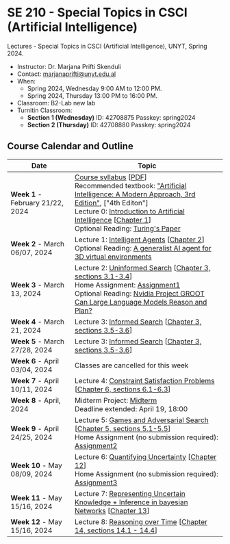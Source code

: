 # SE 210 - Special Topics in CSCI (Artificial Intelligence)
Lectures - Special Topics in CSCI (Artificial Intelligence), UNYT, Spring 2024.

- Instructor: Dr. Marjana Prifti Skenduli
- Contact: [marjanaprifti@unyt.edu.al](mailto:marjanaprifti@unyt.edu.al)
- When:
  - Spring 2024, Wednesday 9:00 AM to 12:00 PM.
  - Spring 2024, Thursday 13:00 PM to 16:00 PM.
- Classroom: B2-Lab new lab
- Turnitin Classroom:
  - **Section 1 (Wednesday)** ID: 42708875 Passkey: spring2024
  - **Section 2 (Thursday)** ID: 42708880 Passkey: spring2024

## Course Calendar and Outline

| Date | Topic |
| ---- | ----- |
| **Week 1** - February 21/22, 2024 | [Course syllabus][syllabus] [[PDF][syllabus]] <br> Recommended textbook: ["Artificial Intelligence: A Modern Approach, 3rd Edition"][ebook], ["4th Editon"] <br>Lecture 0: [Introduction to Artificial Intelligence][00] [[Chapter 1][chapter]] <br> Optional Reading: [Turing's Paper][paper]  |
| **Week 2** - March 06/07, 2024 | Lecture 1: [Intelligent Agents][01] [[Chapter 2][chapter]] <br> Optional Reading: [A generalist AI agent for 3D virtual environments][link] |
| **Week 3** - March 13, 2024 | Lecture 2: [Uninformed Search][02] [[Chapter 3, sections 3.1-3.4][chapter]] <br> Home Assignment: [Assignment1][ex1]  <br> Optional Reading: [Nvidia Project GROOT][link1] <br> [Can Large Language Models Reason and Plan?][link2]|
| **Week 4** - March 21, 2024 | Lecture 3: [Informed Search][03] [[Chapter 3, sections 3.5-3.6][chapter]] <br>|
| **Week 5** - March 27/28, 2024 | Lecture 3: [Informed Search][03] [[Chapter 3, sections 3.5-3.6][chapter]] <br>|
| **Week 6** - April 03/04, 2024 | Classes are cancelled for this week|
| **Week 7** - April 10/11, 2024 | Lecture 4: [Constraint Satisfaction Problems][04] [[Chapter 6, sections 6.1-6.3][chapter]]|
| **Week 8** - April, 2024 | Midterm Project: [Midterm][007]  <br> Deadline extended: April 19, 18:00|
| **Week 9** - April 24/25, 2024 | Lecture 5: [Games and Adversarial Search][05] [[Chapter 5, sections 5.1-5.5][chapter]] <br> Home Assignment (no submission required): [Assignment2][ex2] |
| **Week 10** - May 08/09, 2024 | Lecture 6: [Quantifying Uncertainty][06] [[Chapter 12][chapter]] <br> Home Assignment (no submission required): [Assignment3][ex3] |
| **Week 11** - May 15/16, 2024 | Lecture 7: [Representing Uncertain Knowledge + Inference in bayesian Networks][07] [[Chapter 13][chapter]]|
| **Week 12** - May 15/16, 2024 | Lecture 8: [Reasoning over Time][08] [[Chapter 14, sections 14.1 - 14.4][chapter]]|





[syllabus]: https://marjanaprifti.github.io/introtoai/PDFs/UNYT%20-%20Artificial%20Intelligence%20(Elective)%20-%20syllabus.pdf
[ebook]: https://github.com/yanshengjia/ml-road/blob/master/resources/Artificial%20Intelligence%20-%20A%20Modern%20Approach%20(3rd%20Edition).pdf
["4rth Editon"]: https://drive.google.com/file/d/1Wa0fyQwP_DtXSRVQP8sWzJciPrqEdk8l/view?usp=sharing
[chapter]:https://aima.cs.berkeley.edu/contents.html
[paper]:https://watermark.silverchair.com/lix-236-433.pdf?token=AQECAHi208BE49Ooan9kkhW_Ercy7Dm3ZL_9Cf3qfKAc485ysgAAA10wggNZBgkqhkiG9w0BBwagggNKMIIDRgIBADCCAz8GCSqGSIb3DQEHATAeBglghkgBZQMEAS4wEQQMxO3_TiinulCOP-znAgEQgIIDEHDjMQ7HHxqxoep2ls6oyUx-NcmmK8tF74xuVMG6dF-aVjCD6dHu5URMUBriG2BgDO-_g1izN8doaEVafRI70Fzeh0VAhZ8YlpA3e0bpqfaQWMyhNIDV7CZ13kKzTGW5a2EGglGjnvbTwQmbJSaiypVhjgLzvOtJpepBVZxHvw6F_eaZSbmI1W6aSB3GIB-qTwPMzYSzxRDzpOwZjl4_Xb3akWTQFapbZ2-7ajCaSceIPuBN6C5okPESfEGgii_rsSXXUzAk0UjXt7vMsuma-u5AuBCwAmrDFniKkElXA7DxBCth6407ytknV2NhIr_iGEOIe4DtzJq22xDv3jx2HbNmFX0bdNFMJC7I4zRko5f-rXZc5tjzityawKjK4nyFyRC8xFIKePH2ElAABZn0shxD2vPyclomUSkC5zbZMRyBtkTDgvpDbU6g8C28IqK0GbG0lDlAroDB4GuA1WUd_kQrIYHjrPOS8AqNbLR-_LWQTSpZK0Md3nOZMiLddV3u6h2TXwsGIDue5UYYojaRrdfzxgGJxUPHdbveBQzO1hxZluJtjs4WE8wZqnXRs-rwru9gWM59kfGv4mZPKo1R5WbSfqPLk8qACLHotPLKL10l0VI2BBHr5wfkQut0zqed6Mb8GWTfKmupw3fjGF6wTuwRO2Zwmzc2gNAz3qjvWVfA0mQE-Z4vH7Hrbp5SCxftO650uMHUJ2RlPXHqNZLmtSs7LMAdY_QXZe1AQiDYcfaUP1fgcB0FsCY_vK9O0nuIu9TYNJQprJa2op-8cJxA44Wq28N3CXfJKIa3cSHf1cyol3Ls2iz4X2EM5YPo7qofQeGWeu34hUlnB7yw_ZVYo7r0euNNPLcn8CE0lPLjTeA5dbVr-b4UrjibO9sb6W_O1TROktPZz5uLybxuVOjkPuiUZUtJI2kG3QHGjLdHcVH6jfLd8_SGzCaQLVCGXMpXyZPflIcZXOAp7b45JIyQraP3xknla5RuM4C-NQapYUeQYSm7cZxJsn24xBcOOTTm8t_AxkIoq30MIXBnTi9jAyw 
[00]: https://marjanaprifti.github.io/introtoai/PDFs/AI_Lecture0.pdf
[01]: https://marjanaprifti.github.io/introtoai/PDFs/AI_Lecture1.pdf
[02]: https://marjanaprifti.github.io/introtoai/PDFs/AI_Lecture2.pdf
[03]: https://marjanaprifti.github.io/introtoai/PDFs/AI_Lecture3.pdf
[04]: https://marjanaprifti.github.io/introtoai/PDFs/AI_Lecture4.pdf
[05]: https://marjanaprifti.github.io/introtoai/PDFs/AI_Lecture5.pdf
[06]: https://marjanaprifti.github.io/introtoai/PDFs/AI_Lecture6.pdf
[07]: https://marjanaprifti.github.io/introtoai/PDFs/AI_Lecture7.pdf
[08]: https://marjanaprifti.github.io/introtoai/PDFs/AI_Lecture8.pdf


[link]: https://deepmind.google/discover/blog/sima-generalist-ai-agent-for-3d-virtual-environments/
[link1]: https://www.youtube.com/watch?v=x5lFw6nz3t0
[ex1]: https://marjanaprifti.github.io/introtoai/PDFs/Exercises_1.pdf
[ex2]: https://marjanaprifti.github.io/introtoai/PDFs/Exercises_2.pdf
[ex3]: https://marjanaprifti.github.io/introtoai/PDFs/Exercises_3.pdf
[link2]: https://arxiv.org/pdf/2403.04121.pdf
[007]: https://docs.google.com/document/d/1JBdHoMXc_s-yL0SisH0eaf0pvy9GZfFhs2ZQtBKg9WU/edit?usp=sharing

